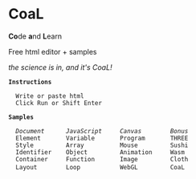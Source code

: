 # CoaL
**Co**de **a**nd **L**earn

Free html editor + samples

*the science is in, and it's CoaL!*

<pre><code><b>Instructions</b>

  Write or paste html 
  Click Run or Shift Enter

<b>Samples</b>

  <i>Document      JavaScript     Canvas        Bonus </i>
  Element       Variable       Program       THREE
  Style         Array          Mouse         Sushi
  Identifier    Object         Animation     Wasm
  Container     Function       Image         Cloth
  Layout        Loop           WebGL         CoaL </code> </pre>
